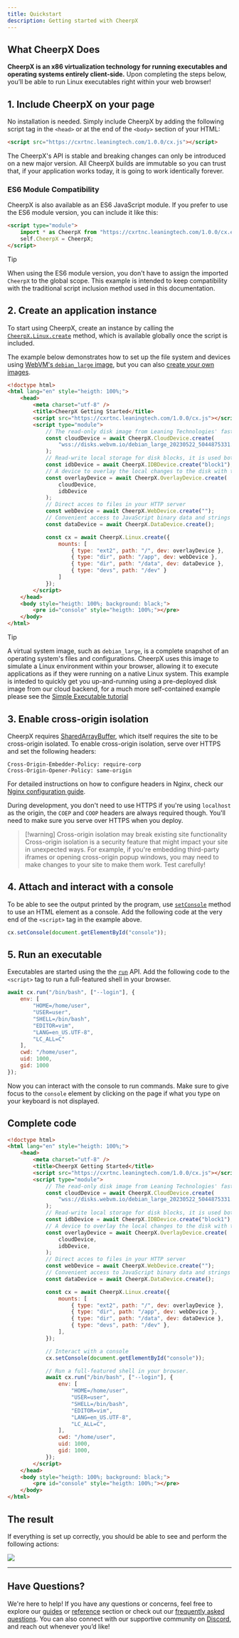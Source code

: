 ```yaml
---
title: Quickstart
description: Getting started with CheerpX
---
```


## What CheerpX Does

**CheerpX is an x86 virtualization technology for running executables and operating systems entirely client-side.** Upon completing the steps below, you’ll be able to run Linux executables right within your web browser!

## 1. Include CheerpX on your page

No installation is needed. Simply include CheerpX by adding the following script tag in the `<head>` or at the end of the `<body>` section of your HTML:

```html
<script src="https://cxrtnc.leaningtech.com/1.0.0/cx.js"></script>
```

The CheerpX's API is stable and breaking changes can only be introduced on a new major version. All CheerpX builds are immutable so you can trust that, if your application works today, it is going to work identically forever.

### ES6 Module Compatibility

CheerpX is also available as an ES6 JavaScript module. If you prefer to use the ES6 module version, you can include it like this:

```html
<script type="module">
	import * as CheerpX from "https://cxrtnc.leaningtech.com/1.0.0/cx.esm.js";
	self.CheerpX = CheerpX;
</script>
```

> [!tip]
> When using the ES6 module version, you don't have to assign the imported `CheerpX` to the global scope. This example is intended to keep compatibility with the traditional script inclusion method used in this documentation.

## 2. Create an application instance

To start using CheerpX, create an instance by calling the [`CheerpX.Linux.create`](/docs/reference/CheerpX-Linux-create) method, which is available globally once the script is included.

The example below demonstrates how to set up the file system and devices using [WebVM's `debian_large` image](https://github.com/leaningtech/webvm/blob/main/dockerfiles/debian_large), but you can also [create your own images](/docs/guides/custom-devices).

```html
<!doctype html>
<html lang="en" style="heigth: 100%;">
	<head>
		<meta charset="utf-8" />
		<title>CheerpX Getting Started</title>
		<script src="https://cxrtnc.leaningtech.com/1.0.0/cx.js"></script>
		<script type="module">
			// The read-only disk image from Leaning Technologies' fast cloud backend
			const cloudDevice = await CheerpX.CloudDevice.create(
				"wss://disks.webvm.io/debian_large_20230522_5044875331.ext2"
			);
			// Read-write local storage for disk blocks, it is used both as a cache and as persisteny writable storage
			const idbDevice = await CheerpX.IDBDevice.create("block1");
			// A device to overlay the local changes to the disk with the remote read-only image
			const overlayDevice = await CheerpX.OverlayDevice.create(
				cloudDevice,
				idbDevice
			);
			// Direct acces to files in your HTTP server
			const webDevice = await CheerpX.WebDevice.create("");
			// Convenient access to JavaScript binary data and strings
			const dataDevice = await CheerpX.DataDevice.create();

			const cx = await CheerpX.Linux.create({
				mounts: [
					{ type: "ext2", path: "/", dev: overlayDevice },
					{ type: "dir", path: "/app", dev: webDevice },
					{ type: "dir", path: "/data", dev: dataDevice },
					{ type: "devs", path: "/dev" }
				]
			});
		</script>
	</head>
	<body style="heigth: 100%; background: black;">
		<pre id="console" style="heigth: 100%;"></pre>
	</body>
</html>
```

> [!tip]
> A virtual system image, such as `debian_large`, is a complete snapshot of an operating system's files and configurations. CheerpX uses this image to simulate a Linux environment within your browser, allowing it to execute applications as if they were running on a native Linux system. This example is inteded to quickly get you up-and-running using a pre-deployed disk image from our cloud backend, for a much more self-contained example please see the [Simple Executable tutorial](/docs/tutorials/simple-executable)

## 3. Enable cross-origin isolation

CheerpX requires [SharedArrayBuffer](https://developer.mozilla.org/en-US/docs/Web/JavaScript/Reference/Global_Objects/SharedArrayBuffer), which itself requires the site to be cross-origin isolated. To enable cross-origin isolation, serve over HTTPS and set the following headers:

```
Cross-Origin-Embedder-Policy: require-corp
Cross-Origin-Opener-Policy: same-origin
```

For detailed instructions on how to configure headers in Nginx, check our [Nginx configuration guide].

During development, you don't need to use HTTPS if you're using `localhost` as the origin, the `COEP` and `COOP` headers are always required though. You'll need to make sure you serve over HTTPS when you deploy.

> [!warning] Cross-origin isolation may break existing site functionality
> Cross-origin isolation is a security feature that might impact your site in unexpected ways. For example, if you're embedding third-party iframes or opening cross-origin popup windows, you may need to make changes to your site to make them work. Test carefully!

## 4. Attach and interact with a console

To be able to see the output printed by the program, use [`setConsole`](/docs/reference/CheerpX-Linux-setConsole) method to use an HTML element as a console. Add the following code at the very end of the `<script>` tag in the example above.

```js
cx.setConsole(document.getElementById("console"));
```

## 5. Run an executable

Executables are started using the the [`run`](/docs/reference/CheerpX-Linux-run) API. Add the following code to the `<script>` tag to run a full-featured shell in your browser.

```js
await cx.run("/bin/bash", ["--login"], {
	env: [
		"HOME=/home/user",
		"USER=user",
		"SHELL=/bin/bash",
		"EDITOR=vim",
		"LANG=en_US.UTF-8",
		"LC_ALL=C"
	],
	cwd: "/home/user",
	uid: 1000,
	gid: 1000
});
```

Now you can interact with the console to run commands. Make sure to give focus to the `console` element by clicking on the page if what you type on your keyboard is not displayed.

## Complete code

```html
<!doctype html>
<html lang="en" style="heigth: 100%;">
	<head>
		<meta charset="utf-8" />
		<title>CheerpX Getting Started</title>
		<script src="https://cxrtnc.leaningtech.com/1.0.0/cx.js"></script>
		<script type="module">
			// The read-only disk image from Leaning Technologies' fast cloud backend
			const cloudDevice = await CheerpX.CloudDevice.create(
				"wss://disks.webvm.io/debian_large_20230522_5044875331.ext2",
			);
			// Read-write local storage for disk blocks, it is used both as a cache and as persisteny writable storage
			const idbDevice = await CheerpX.IDBDevice.create("block1");
			// A device to overlay the local changes to the disk with the remote read-only image
			const overlayDevice = await CheerpX.OverlayDevice.create(
				cloudDevice,
				idbDevice,
			);
			// Direct acces to files in your HTTP server
			const webDevice = await CheerpX.WebDevice.create("");
			// Convenient access to JavaScript binary data and strings
			const dataDevice = await CheerpX.DataDevice.create();

			const cx = await CheerpX.Linux.create({
				mounts: [
					{ type: "ext2", path: "/", dev: overlayDevice },
					{ type: "dir", path: "/app", dev: webDevice },
					{ type: "dir", path: "/data", dev: dataDevice },
					{ type: "devs", path: "/dev" },
				],
			});

			// Interact with a console
			cx.setConsole(document.getElementById("console"));

			// Run a full-featured shell in your browser.
			await cx.run("/bin/bash", ["--login"], {
				env: [
					"HOME=/home/user",
					"USER=user",
					"SHELL=/bin/bash",
					"EDITOR=vim",
					"LANG=en_US.UTF-8",
					"LC_ALL=C",
				],
				cwd: "/home/user",
				uid: 1000,
				gid: 1000,
			});
		</script>
	</head>
	<body style="heigth: 100%; background: black;">
		<pre id="console" style="heigth: 100%;"></pre>
	</body>
</html>
```

## The result

If everything is set up correctly, you should be able to see and perform the following actions:

![](../../../assets/getting_started.png)

---

[Nginx configuration guide]: /docs/guides/nginx

## Have Questions?

We're here to help! If you have any questions or concerns, feel free to explore our [guides](/docs/guides) or [reference](/docs/reference) section or check out our [frequently asked questions](/docs/faq). You can also connect with our supportive community on [Discord](https://discord.com/invite/yzZJzpaxXT), and reach out whenever you’d like!
